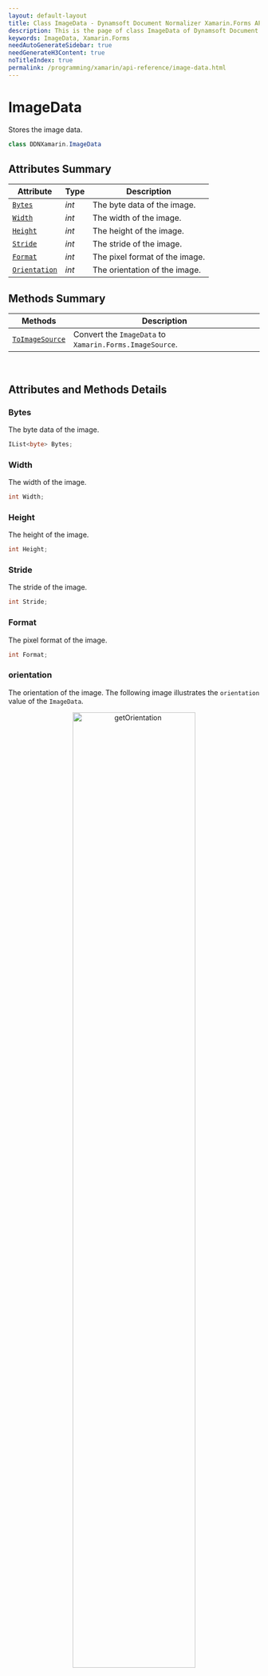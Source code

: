 ```yaml
---
layout: default-layout
title: Class ImageData - Dynamsoft Document Normalizer Xamarin.Forms API Reference
description: This is the page of class ImageData of Dynamsoft Document Normalizer Xamarin.Forms SDK.
keywords: ImageData, Xamarin.Forms
needAutoGenerateSidebar: true
needGenerateH3Content: true
noTitleIndex: true
permalink: /programming/xamarin/api-reference/image-data.html
---
```


# ImageData

Stores the image data.  

```csharp
class DDNXamarin.ImageData
```  

## Attributes Summary

| Attribute | Type | Description |
|---------- | ---- | ----------- |
| [`Bytes`](#bytes) | *int* | The byte data of the image. |
| [`Width`](#width) | *int* | The width of the image. |
| [`Height`](#height) | *int* | The height of the image. |
| [`Stride`](#stride) | *int* | The stride of the image. |
| [`Format`](#format) | *int* | The pixel format of the image. |
| [`Orientation`](#orientation) | *int* | The orientation of the image. |

## Methods Summary

| Methods | Description |
| ------- | ----------- |
| [`ToImageSource`](#toimagesource) | Convert the `ImageData` to `Xamarin.Forms.ImageSource`. |

&nbsp;

## Attributes and Methods Details

### Bytes

The byte data of the image.

```csharp
IList<byte> Bytes;
```

### Width

The width of the image.

```csharp
int Width;
```

### Height

The height of the image.

```csharp
int Height;
```

### Stride

The stride of the image.

```csharp
int Stride;
```

### Format

The pixel format of the image.

```csharp
int Format;
```

### orientation

The orientation of the image. The following image illustrates the `orientation` value of the `ImageData`.

<div align="center">
    <p><img src="{{ site.mobile-assets }}getOrientation.png" width="70%" alt="getOrientation"></p>
    <p>Illustration of the orientation</p>
</div>

```csharp
int Orientation;
```

### ToImageSource

Convert the `ImageData` to `Xamarin.Forms.ImageSource`.

```csharp
ImageSource toImageSource();
```
